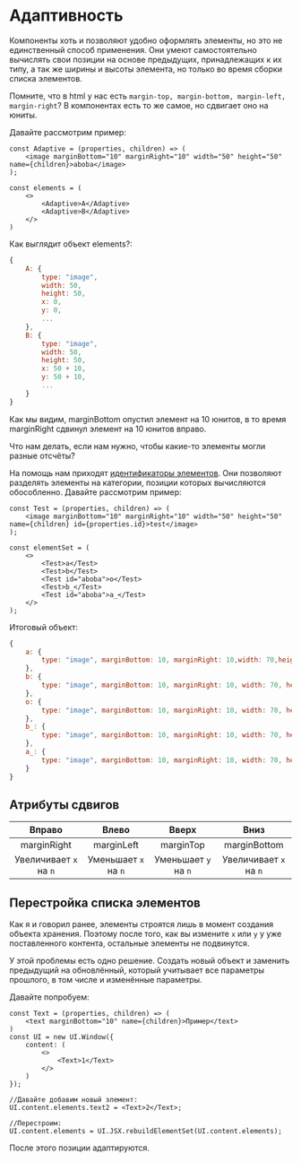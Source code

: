 # Адаптивность
Компоненты хоть и позволяют удобно оформлять элементы, но это не единственный способ применения.
Они умеют самостоятельно вычислять свои позиции на основе предыдущих, принадлежащих к их типу, а так же ширины и высоты элемента, но только во время сборки списка элементов.

Помните, что в html у нас есть `margin-top, margin-bottom, margin-left, margin-right`? В компонентах есть то же самое, но сдвигает оно на юниты.

Давайте рассмотрим пример:
```tsx
const Adaptive = (properties, children) => (
    <image marginBottom="10" marginRight="10" width="50" height="50" name={children}>aboba</image>
);

const elements = (
    <>
        <Adaptive>A</Adaptive>
        <Adaptive>B</Adaptive>
    </>
)
```
Как выглядит объект elements?:
```js
{
    A: {
        type: "image",
        width: 50,
        height: 50,
        x: 0,
        y: 0,
        ...
    },
    B: {
        type: "image",
        width: 50,
        height: 50,
        x: 50 + 10,
        y: 50 + 10,
        ...
    }
}
```
Как мы видим, marginBottom опустил элемент на 10 юнитов, в то время marginRight сдвинул элемент на 10 юнитов вправо.

Что нам делать, если нам нужно, чтобы какие-то элементы могли разные отсчёты?

На помощь нам приходят <u>идентификаторы элементов</u>. Они позволяют разделять элементы на категории, позиции которых вычисляются обособленно. Давайте рассмотрим пример:
```tsx
const Test = (properties, children) => (
    <image marginBottom="10" marginRight="10" width="50" height="50" name={children} id={properties.id}>test</image>
);

const elementSet = (
    <>
        <Test>a</Test>
        <Test>b</Test>
        <Test id="aboba">o</Test>
        <Test>b_</Test>
        <Test id="aboba">a_</Test>
    </>
);
```
Итоговый объект:
```js
{
    a: {
        type: "image", marginBottom: 10, marginRight: 10,width: 70,height: 70, clicker: {}, bitmap: "test", x: 0, y: 0
    },
    b: {
        type: "image", marginBottom: 10, marginRight: 10, width: 70, height: 70, clicker: {}, bitmap: "test", x: 80, y: 80
    },
    o: {
        type: "image", marginBottom: 10, marginRight: 10, width: 70, height: 70, id: "aboba", clicker: {}, bitmap: "test", x: 0, y: 0
    },
    b_: {
        type: "image", marginBottom: 10, marginRight: 10, width: 70, height: 70, clicker: {}, bitmap: "test", x: 160, y: 160
    },
    a_: {
        type: "image", marginBottom: 10, marginRight: 10, width: 70, height: 70, id: "aboba", clicker: {}, bitmap: "test", x: 80, y: 80
    }
}
```

## Атрибуты сдвигов
| Вправо | Влево | Вверх | Вниз |
| :----: | :---: | :---: | :--: |
| marginRight | marginLeft | marginTop | marginBottom
| Увеличивает `x` на `n` | Уменьшает `x` на `n` | Уменьшает `y` на `n` | Увеличивает `x` на `n` | 

## Перестройка списка элементов
Как я и говорил ранее, элементы строятся лишь в момент создания объекта хранения.
Поэтому после того, как вы измените `x` или `y` у уже поставленного контента, остальные элементы не подвинутся.

У этой проблемы есть одно решение. Создать новый объект и заменить предыдущий на обновлённый, который учитывает все параметры прошлого, в том числе и изменённые параметры.

Давайте попробуем:
```tsx
const Text = (properties, children) => (
    <text marginBottom="10" name={children}>Пример</text>
)
const UI = new UI.Window({
    content: (
        <> 
            <Text>1</Text>
        </>
    )
});

//Давайте добавим новый элемент:
UI.content.elements.text2 = <Text>2</Text>;

//Перестроим:
UI.content.elements = UI.JSX.rebuildElementSet(UI.content.elements);
```
После этого позиции адаптируются.